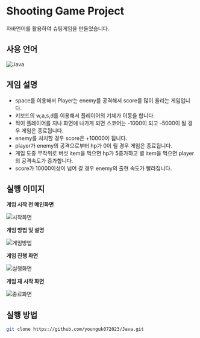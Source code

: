 # Shooting Game Project
자바언어를 활용하여 슈팅게임을 만들었습니다. 


## 사용 언어
<p align="left">
  <img src="https://img.shields.io/badge/Java-%23ED8B00?style=flat&logo=Java&logoColor=white" alt="Java"/>
</p>

## 게임 설명
- space를 이용해서 Player는 enemy를 공격해서 score를 많이 올리는 게임입니다.
- 키보드의 w,a,s,d를 이용해서 플레이어의 기체가 이동을 합니다.
- 적이 플레이어를 지나 화면에 나가게 되면 스코어는 -1000이 되고 -5000이 될 경우 게임은 종료됩니다.
- enemy를 처치할 경우 score은 +10000이 됩니다.
- player가 enemy의 공격으로부터 hp가 0이 될 경우 게임은 종료됩니다.
- 게임 도중 무작위로 버섯 item을 먹으면 hp가 5증가하고 별 item을 먹으면 player의 공격속도가 증가합니다.
- score가 10000이상이 넘어 갈 경우 enemy의 출현 속도가 빨라집니다. 



## 실행 이미지 
**게임 시작 전 메인화면**

![시작화면](https://github.com/user-attachments/assets/89162978-463b-46f7-ba89-b40f4a1c4579)

**게임 방법 및 설명**

![게임방법](https://github.com/user-attachments/assets/c98ac041-2ec1-4783-b29a-b58d927c9e1b)


**게임 진행 화면**

![실행화면](https://github.com/user-attachments/assets/946eb97b-f94b-4f40-86e2-840b77f1c469)


**게임 재 시작 화면**

![종료화면](https://github.com/user-attachments/assets/2fa55ebf-7f08-4b73-bd49-0f96c5ffaea5)



## 실행 방법
```bash
git clone https://github.com/younguk072023/Java.git




